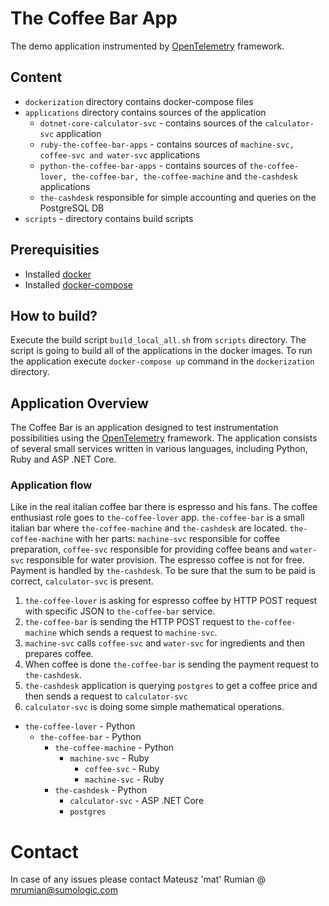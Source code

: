 # The Coffee Bar App 
The demo application instrumented by [OpenTelemetry] framework.

## Content
* `dockerization` directory contains docker-compose files
* `applications` directory contains sources of the application
    * `dotnet-core-calculator-svc` - contains sources of the `calculator-svc` application
    * `ruby-the-coffee-bar-apps` - contains sources of `machine-svc, coffee-svc and water-svc` applications
    * `python-the-coffee-bar-apps` - contains sources of `the-coffee-lover, the-coffee-bar, the-coffee-machine` and 
    `the-cashdesk` applications
    * `the-cashdesk` responsible for simple accounting and queries on the PostgreSQL DB
* `scripts` - directory contains build scripts

## Prerequisities
* Installed [docker]
* Installed [docker-compose]

## How to build?
Execute the build script `build_local_all.sh` from `scripts` directory. The script is going to build all of the 
applications in the docker images.  To run the application execute `docker-compose up` command in the `dockerization` directory.

## Application Overview
The Coffee Bar is an application designed to test instrumentation possibilities using the [OpenTelemetry] framework. 
The application consists of several small services written in various languages, including Python, Ruby and 
ASP .NET Core.

### Application flow
Like in the real italian coffee bar there is espresso and his fans. The coffee enthusiast role goes to `the-coffee-lover` 
app. `the-coffee-bar` is a small italian bar where `the-coffee-machine` and `the-cashdesk` are located. 
`the-coffee-machine` with her parts: `machine-svc` responsible for coffee preparation, `coffee-svc` responsible for 
providing coffee beans and `water-svc` responsible for water provision. The espresso coffee is not for free. 
Payment is handled by `the-cashdesk`. To be sure that the sum to be paid is correct, `calculator-svc` is present.

1. `the-coffee-lover` is asking for espresso coffee by HTTP POST request with specific JSON to `the-coffee-bar` service.  
2. `the-coffee-bar` is sending the HTTP POST request to `the-coffee-machine` which sends a request to `machine-svc`.  
3. `machine-svc` calls `coffee-svc` and `water-svc` for ingredients and then prepares coffee.  
4. When coffee is done `the-coffee-bar` is sending the payment request to `the-cashdesk`.  
5. `the-cashdesk` application is querying `postgres` to get a coffee price and then sends a request to `calculator-svc`  
6. `calculator-svc` is doing some simple mathematical operations.

* `the-coffee-lover` - Python
    * `the-coffee-bar` - Python
        * `the-coffee-machine` - Python
            * `machine-svc` - Ruby
                * `coffee-svc` - Ruby
                * `machine-svc` - Ruby
        * `the-cashdesk` - Python
            * `calculator-svc` - ASP .NET Core
            * `postgres`


# Contact
In case of any issues please contact Mateusz 'mat' Rumian @ mrumian@sumologic.com


[//]: # (These are reference links used in the body of this note and get stripped out when the markdown processor does its job. There is no need to format nicely because it shouldn't be seen. Thanks SO - http://stackoverflow.com/questions/4823468/store-comments-in-markdown-syntax)

   [pipenv]: <https://pypi.org/project/pipenv/>
   [jaeger]: <https://www.jaegertracing.io/docs/1.18/getting-started/#all-in-one>
   [docker]: <https://docs.docker.com/get-docker/>
   [docker-compose]: <https://docs.docker.com/compose/install/>
   [OpenTelemetry-Python]: <https://opentelemetry-python.readthedocs.io/en/stable/examples/auto-instrumentation/README.html>
   [OpenTelemetry]: <https://opentelemetry.io/>
